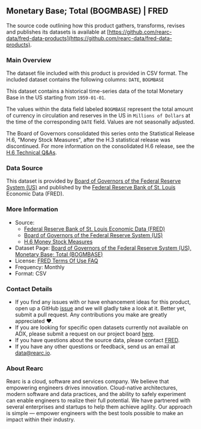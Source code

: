 ## Monetary Base; Total (BOGMBASE) | FRED

The source code outlining how this product gathers, transforms, revises and publishes its datasets is available at [https://github.com/rearc-data/fred-data-products](https://github.com/rearc-data/fred-data-products).

### Main Overview
The dataset file included with this product is provided in CSV format. The included dataset contains the following columns: 
`DATE`, `BOGMBASE`

This dataset contains a historical time-series data of the total Monetary Base in the US starting from `1959-01-01`. 
 
The values within the data field labeled `BOGMBASE` represent the total amount of currency in circulation and reserves in the US in `Millions of Dollars` at the time of the corresponding `DATE` field. Values are not seasonally adjusted.

The Board of Governors consolidated this series onto the Statistical Release H.6, "Money Stock Measures", after the H.3 statistical release was discontinued. For more information on the consolidated H.6 release, see the [H.6 Technical Q&As](https://www.federalreserve.gov/releases/h6/h6_technical_qa.htm).

### Data Source
This dataset is provided by [Board of Governors of the Federal Reserve System (US)](http://www.federalreserve.gov/) and published by the [Federal Reserve Bank of St. Louis](https://fred.stlouisfed.org/) Economic Data (FRED). 

### More Information
- Source: 
  - [Federal Reserve Bank of St. Louis Economic Data (FRED)](https://fred.stlouisfed.org/)
  - [Board of Governors of the Federal Reserve System (US)](http://www.federalreserve.gov/)
  - [H.6 Money Stock Measures](http://www.federalreserve.gov/releases/h6/)
- Dataset Page: [Board of Governors of the Federal Reserve System (US), Monetary Base; Total (BOGMBASE)](https://fred.stlouisfed.org/series/BOGMBASE)
- License: [FRED Terms Of Use FAQ](https://fred.stlouisfed.org/legal/)
- Frequency: Monthly
- Format: CSV

### Contact Details
- If you find any issues with or have enhancement ideas for this product, open up a GitHub [issue](https://github.com/rearc-data/fred-data-products/issues) and we will gladly take a look at it. Better yet, submit a pull request. Any contributions you make are greatly appreciated :heart:.
- If you are looking for specific open datasets currently not available on ADX, please submit a request on our project board [here](https://github.com/orgs/rearc-data/projects/1).
- If you have questions about the source data, please contact [FRED](https://fred.stlouisfed.org/contactus/).
- If you have any other questions or feedback, send us an email at data@rearc.io.

### About Rearc
Rearc is a cloud, software and services company. We believe that empowering engineers drives innovation. Cloud-native architectures, modern software and data practices, and the ability to safely experiment can enable engineers to realize their full potential. We have partnered with several enterprises and startups to help them achieve agility. Our approach is simple — empower engineers with the best tools possible to make an impact within their industry.
